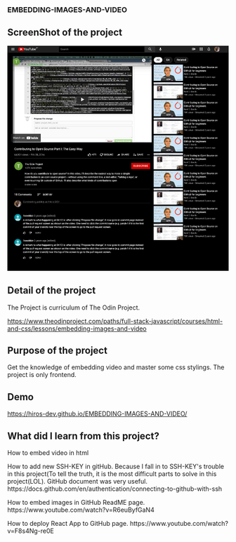 ### EMBEDDING-IMAGES-AND-VIDEO

## ScreenShot of the project

<img src="images/screenshot.png"/>

## Detail of the project

The Project is curriculum of The Odin Project.

https://www.theodinproject.com/paths/full-stack-javascript/courses/html-and-css/lessons/embedding-images-and-video

## Purpose of the project

Get the knowledge of embedding video and master some css stylings.
The project is only frontend.

## Demo

https://hiros-dev.github.io/EMBEDDING-IMAGES-AND-VIDEO/


## What did I learn from this project?

<p>How to embed video in html</p>
<p>How to add new SSH-KEY in gitHub. Because I fall in to SSH-KEY's trouble in this project(To tell the truth, it is the most difficult parts to solve in this project(LOL). GitHub document was very useful. https://docs.github.com/en/authentication/connecting-to-github-with-ssh</p>
<p>How to embed images in GitHub ReadME page. https://www.youtube.com/watch?v=R6euByfGaN4</p>
<p>How to deploy React App to GitHub page. https://www.youtube.com/watch?v=F8s4Ng-re0E</p>
